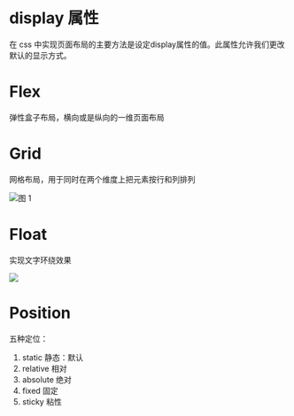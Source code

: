# display 属性

在 css 中实现页面布局的主要方法是设定display属性的值。此属性允许我们更改默认的显示方式。

# Flex

弹性盒子布局，横向或是纵向的一维页面布局

<!-- 在父元素上应用 display: flex ，所有子元素都将会按照 flex 进行布局

在所有子元素上添加 flex: 1，这会使得所有的子元素都伸展并填充容器 -->

# Grid

网格布局，用于同时在两个维度上把元素按行和列排列

<!-- 在父元素添加 display: grid ，使用 grid-template-rows 和 grid-template-columns 两个属性定义一些行和列的轨道，三个1fr的列，还有两个100px的行
```css
.wrapper {
    display: grid;
    grid-template-columns: 1fr 1fr 1fr;
    grid-template-rows: 100px 100px;
    grid-gap: 10px;
}
``` -->
![图 1](../images/01_css%E5%B8%83%E5%B1%80%E7%AE%80%E4%BB%8B-1674810917452.png)  


# Float

实现文字环绕效果

![](./img/flt.png)

# Position

五种定位：
1. static 静态：默认
2. relative 相对
3. absolute 绝对
4. fixed 固定
5. sticky 粘性
